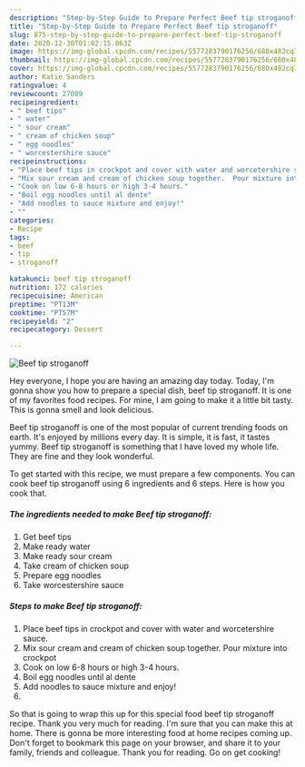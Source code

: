 ```yaml
---
description: "Step-by-Step Guide to Prepare Perfect Beef tip stroganoff"
title: "Step-by-Step Guide to Prepare Perfect Beef tip stroganoff"
slug: 875-step-by-step-guide-to-prepare-perfect-beef-tip-stroganoff
date: 2020-12-30T01:02:15.063Z
image: https://img-global.cpcdn.com/recipes/5577283790176256/680x482cq70/beef-tip-stroganoff-recipe-main-photo.jpg
thumbnail: https://img-global.cpcdn.com/recipes/5577283790176256/680x482cq70/beef-tip-stroganoff-recipe-main-photo.jpg
cover: https://img-global.cpcdn.com/recipes/5577283790176256/680x482cq70/beef-tip-stroganoff-recipe-main-photo.jpg
author: Katie Sanders
ratingvalue: 4
reviewcount: 27089
recipeingredient:
- " beef tips"
- " water"
- " sour cream"
- " cream of chicken soup"
- " egg noodles"
- " worcestershire sauce"
recipeinstructions:
- "Place beef tips in crockpot and cover with water and worcetershire sauce."
- "Mix sour cream and cream of chicken soup together.  Pour mixture into crockpot"
- "Cook on low 6-8 hours or high 3-4 hours."
- "Boil egg noodles until al dente"
- "Add noodles to sauce mixture and enjoy!"
- ""
categories:
- Recipe
tags:
- beef
- tip
- stroganoff

katakunci: beef tip stroganoff 
nutrition: 172 calories
recipecuisine: American
preptime: "PT13M"
cooktime: "PT57M"
recipeyield: "2"
recipecategory: Dessert

---
```



![Beef tip stroganoff](https://img-global.cpcdn.com/recipes/5577283790176256/680x482cq70/beef-tip-stroganoff-recipe-main-photo.jpg)

Hey everyone, I hope you are having an amazing day today. Today, I'm gonna show you how to prepare a special dish, beef tip stroganoff. It is one of my favorites food recipes. For mine, I am going to make it a little bit tasty. This is gonna smell and look delicious.



Beef tip stroganoff is one of the most popular of current trending foods on earth. It's enjoyed by millions every day. It is simple, it is fast, it tastes yummy. Beef tip stroganoff is something that I have loved my whole life. They are fine and they look wonderful.


To get started with this recipe, we must prepare a few components. You can cook beef tip stroganoff using 6 ingredients and 6 steps. Here is how you cook that.

<!--inarticleads1-->

##### The ingredients needed to make Beef tip stroganoff:

1. Get  beef tips
1. Make ready  water
1. Make ready  sour cream
1. Take  cream of chicken soup
1. Prepare  egg noodles
1. Take  worcestershire sauce




<!--inarticleads2-->

##### Steps to make Beef tip stroganoff:

1. Place beef tips in crockpot and cover with water and worcetershire sauce.
1. Mix sour cream and cream of chicken soup together.  Pour mixture into crockpot
1. Cook on low 6-8 hours or high 3-4 hours.
1. Boil egg noodles until al dente
1. Add noodles to sauce mixture and enjoy!
1. 




So that is going to wrap this up for this special food beef tip stroganoff recipe. Thank you very much for reading. I'm sure that you can make this at home. There is gonna be more interesting food at home recipes coming up. Don't forget to bookmark this page on your browser, and share it to your family, friends and colleague. Thank you for reading. Go on get cooking!
